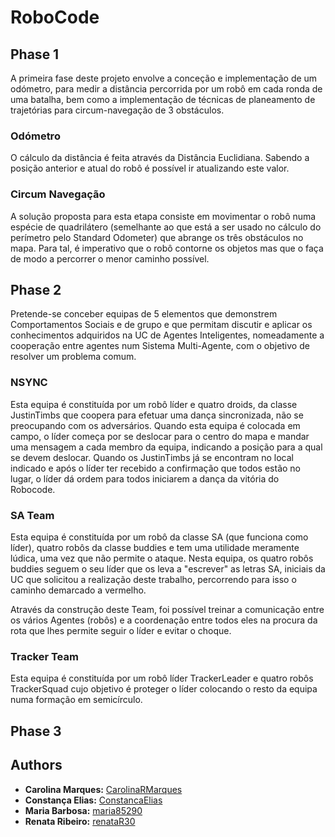 # RoboCode

## Phase 1
A primeira fase deste projeto envolve a conceção e implementação  de  um  odómetro, para medir  a  distância  percorrida por um robô em cada ronda de uma batalha, bem como a implementação de técnicas de planeamento de trajetórias para circum-navegação de 3 obstáculos. 
### Odómetro
O cálculo da distância é feita através da Distância Euclidiana. Sabendo a posição anterior e atual do robô é possível ir atualizando este valor. 
### Circum Navegação
A solução proposta para esta etapa consiste em movimentar o robô numa espécie de quadrilátero (semelhante ao que está a ser usado no cálculo do perímetro pelo Standard Odometer) que abrange os três obstáculos no mapa. Para tal, é imperativo que o robô contorne os objetos mas que o faça de modo a percorrer o menor caminho possível. 

## Phase 2
Pretende-se conceber equipas de 5 elementos que demonstrem Comportamentos Sociais e de grupo e que permitam discutir e aplicar os conhecimentos adquiridos na UC de Agentes Inteligentes, nomeadamente a cooperação entre agentes num Sistema Multi-Agente, com o objetivo de resolver um problema comum.

### NSYNC
Esta equipa é constituída por um robô líder e quatro droids, da classe JustinTimbs que coopera para efetuar uma dança sincronizada, não se preocupando com os adversários. Quando esta equipa é colocada em campo, o líder começa por se deslocar para o centro do mapa e mandar uma mensagem a cada membro da equipa, indicando a posição para a qual se devem deslocar. Quando os JustinTimbs já se encontram no local indicado e após o líder ter recebido a confirmação que todos estão no lugar, o líder dá ordem para todos iniciarem a dança da vitória do Robocode.

### SA Team
Esta equipa é constituída por um robô da classe SA (que funciona como líder), quatro robôs da classe buddies e tem uma utilidade meramente lúdica, uma vez que não permite o ataque. Nesta equipa, os quatro robôs buddies seguem o seu líder que os leva a "escrever" as letras SA, iniciais da UC que solicitou a realização deste trabalho, percorrendo para isso o caminho demarcado a vermelho.

Através da construção deste Team, foi possível treinar a comunicação entre os vários Agentes (robôs)  e a coordenação entre todos eles na procura da rota que lhes permite seguir o líder e evitar o choque.

### Tracker Team
Esta equipa é constituída por um robô líder TrackerLeader e quatro robôs TrackerSquad cujo objetivo é proteger o líder colocando o resto da equipa numa formação em semicírculo.


## Phase 3


## Authors

-   **Carolina Marques:** [CarolinaRMarques](https://github.com/CarolinaRMarques)
-   **Constança Elias:** [ConstancaElias](https://github.com/ConstancaElias)
-   **Maria Barbosa:** [maria85290](https://github.com/maria85290)
-   **Renata Ribeiro:** [renataR30](https://github.com/renataR30)
